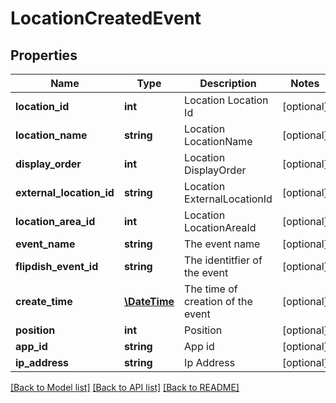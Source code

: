 # LocationCreatedEvent

## Properties
Name | Type | Description | Notes
------------ | ------------- | ------------- | -------------
**location_id** | **int** | Location Location Id | [optional] 
**location_name** | **string** | Location LocationName | [optional] 
**display_order** | **int** | Location DisplayOrder | [optional] 
**external_location_id** | **string** | Location ExternalLocationId | [optional] 
**location_area_id** | **int** | Location LocationAreaId | [optional] 
**event_name** | **string** | The event name | [optional] 
**flipdish_event_id** | **string** | The identitfier of the event | [optional] 
**create_time** | [**\DateTime**](\DateTime.md) | The time of creation of the event | [optional] 
**position** | **int** | Position | [optional] 
**app_id** | **string** | App id | [optional] 
**ip_address** | **string** | Ip Address | [optional] 

[[Back to Model list]](../README.md#documentation-for-models) [[Back to API list]](../README.md#documentation-for-api-endpoints) [[Back to README]](../README.md)


